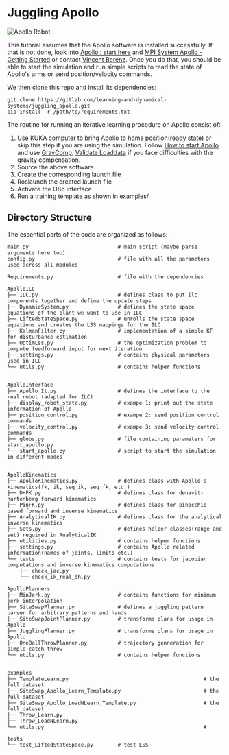# Juggling Apollo


![Apollo Robot](https://am.is.mpg.de/uploads/ckeditor/pictures/80/content_Apollo2__1600x1067_.jpg)


This tutorial assumes that the Apollo software is installed successfully.
If that is not done, look into [Apollo : start here](https://atlas.is.localnet/confluence/display/AMDW/Apollo+%3A+start+here) and [MPI System Apollo - Getting Started](https://atlas.is.localnet/confluence/display/AMDW/MPI+System+Apollo+-+Getting+Started) or contact [Vincent Berenz](https://ei.is.mpg.de/person/vberenz).
Once you do that, you should be able to start the simulation and run simple scripts to read the state of Apollo's arms or send position/velocity commands.

We then clone this repo and install its dependencies:
```
git clone https://gitlab.com/learning-and-dynamical-systems/juggling_apollo.git
pip install -r /path/to/requirements.txt
```


The routine for running an iterative learning procedure on Apollo consist of:
1. Use KUKA computer to bring Apollo to home position(ready state) or skip this step if you are using the simulation. Follow [How to start Apollo](https://atlas.is.localnet/confluence/pages/viewpage.action?spaceKey=AMDW&title=How+to+start+Apollo+and+control+it+from+SL) and use [GravComp](https://atlas.is.localnet/confluence/pages/viewpage.action?spaceKey=AMDW&title=GravComp+Mode+illigal+state), [Validate Loaddata](https://atlas.is.localnet/confluence/pages/viewpage.action?spaceKey=AMDW&title=Validate+Loaddata+%24TORQUE_AXIS_EST+limit+exceeded) if you face difficulties with the gravity compensation.
2. Source the above software.
3. Create the corresponding launch file
4. Roslaunch the created launch file
5. Activate the O8o interface
6. Run a training template as shown in examples/



## Directory Structure
The essential parts of the code are organized as follows:

```
main.py                             # main script (maybe parse arguments here too)
config.py                           # file with all the parameters used across all modules

Requirements.py                     # file with the dependencies

ApolloILC
├── ILC.py                          # defines class to put ilc components together and define the update steps
├── DynamicSystem.py                # defines the state space equations of the plant we want to use in ILC
├── LiftedStateSpace.py             # unrolls the state space equations and creates the LSS mappings for the ILC
├── KalmanFilter.py                 # implementation of a simple KF for disturbance estimation
├── OptimLss.py                     # the optimization problem to compute feedforward input for next iteration
├── settings.py                     # contains physical parameters used in ILC
└── utils.py                        # contains helper functions


ApolloInterface
├── Apollo_It.py                    # defines the interface to the real robot (adapted for ILC)
├── display_robot_state.py          # exampe 1: print out the state information of Apollo
├── position_control.py             # exampe 2: send position control commands
├── velocity_control.py             # exampe 3: send velocity control commands
├── globs.py                        # file containing parameters for start_apollo.py
└── start_apollo.py                 # script to start the simulation in different modes


ApolloKinematics
├── ApolloKinematics.py             # defines class with Apollo's kinematics(fk, ik, seq_ik, seq_fk, etc.)
├── DHFK.py                         # defines class for denavit-hartenberg forward kinematics
├── PinFK.py                        # defines class for pinocchio based forward and inverse kinematics
├── AnalyticalIK.py                 # defines class for the analytical inverse kinematics
├── Sets.py                         # defines helper classes(range and set) required in AnalyticalIK
├── utilities.py                    # contains helper functions
├── settings.py                     # contains Apollo related information(names of joints, limits etc.)
└── tests                           # contains tests for jacobian computations and inverse kinematics computations
    ├── check_jac.py
    └── check_ik_real_dh.py

ApolloPlanners
├── MinJerk.py                      # contains functions for minimum jerk interpolation
├── SiteSwapPlanner.py              # defines a juggling pattern parser for arbitrary patterns and hands
├── SiteSwapJointPlanner.py         # transforms plans for usage in Apollo
├── JugglingPlanner.py              # transforms plans for usage in Apollo
├── OneBallThrowPlanner.py          # trajectory genneration for simple catch-throw
└── utils.py                        # contains helper functions


examples
├── TemplateLearn.py                                            # the full dataset
├── SiteSwap_Apollo_Learn_Template.py                           # the full dataset
├── SiteSwap_Apollo_LoadNLearn_Template.py                      # the full dataset
├── Throw_Learn.py
├── Throw_LoadNLearn.py
└── utils.py                                                    #

tests
└── test_LiftedStateSpace.py        # test LSS
```
